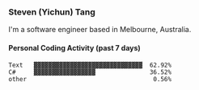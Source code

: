 ### Steven (Yichun) Tang

I'm a software engineer based in Melbourne, Australia.

#### Personal Coding Activity (past 7 days)
```
Text   ▓▓▓▓▓▓▓▓▓▓▓▓▓▓▓▓▓▓▓▓▓▓▓▓▓▓▓▓▓▓  62.92%
C#     ▓▓▓▓▓▓▓▓▓▓▓▓▓▓▓▓▓               36.52%
other                                   0.56%
```
